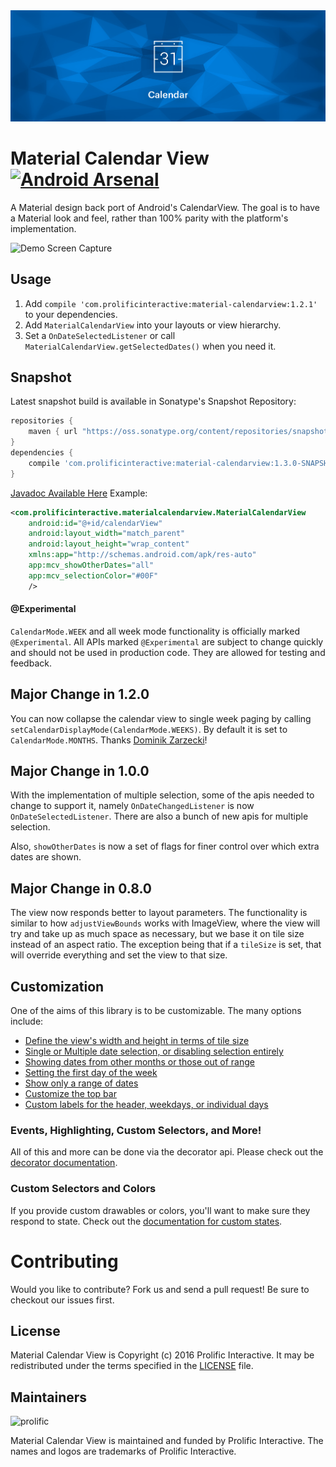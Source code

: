 <img src="/images/hero.png"/>

Material Calendar View [![Android Arsenal](https://img.shields.io/badge/Android%20Arsenal-Material%20Calendar%20View-blue.svg?style=flat)](https://android-arsenal.com/details/1/1531)
======================

A Material design back port of Android's CalendarView. The goal is to have a Material look
and feel, rather than 100% parity with the platform's implementation.

<img src="/images/screencast.gif" alt="Demo Screen Capture" width="300px" />

Usage
-----

1. Add `compile 'com.prolificinteractive:material-calendarview:1.2.1'` to your dependencies.
2. Add `MaterialCalendarView` into your layouts or view hierarchy.
3. Set a `OnDateSelectedListener` or call `MaterialCalendarView.getSelectedDates()` when you need it.

Snapshot
-----
Latest snapshot build is available in Sonatype's Snapshot Repository:


```groovy
repositories {
    maven { url "https://oss.sonatype.org/content/repositories/snapshots/" }
}
dependencies {
    compile 'com.prolificinteractive:material-calendarview:1.3.0-SNAPSHOT'
}
```

[Javadoc Available Here](http://prolificinteractive.github.io/material-calendarview/)
Example:

```xml
<com.prolificinteractive.materialcalendarview.MaterialCalendarView
    android:id="@+id/calendarView"
    android:layout_width="match_parent"
    android:layout_height="wrap_content"
    xmlns:app="http://schemas.android.com/apk/res-auto"
    app:mcv_showOtherDates="all"
    app:mcv_selectionColor="#00F"
    />
```
#### @Experimental
`CalendarMode.WEEK` and all week mode functionality is officially marked `@Experimental`. All APIs
marked `@Experimental` are subject to change quickly and should not be used in production code. They
are allowed for testing and feedback.

Major Change in 1.2.0
---------------------
You can now collapse the calendar view to single week paging by calling
`setCalendarDisplayMode(CalendarMode.WEEKS)`. By default it is set to `CalendarMode.MONTHS`. Thanks
[Dominik Zarzecki](https://github.com/dominikzarzecki)!

Major Change in 1.0.0
---------------------

With the implementation of multiple selection, some of the apis needed to change to support it,
namely `OnDateChangedListener` is now `OnDateSelectedListener`. There are also a bunch of new apis
for multiple selection.

Also, `showOtherDates` is now a set of flags for finer control over which extra dates are shown.

Major Change in 0.8.0
---------------------

The view now responds better to layout parameters.
The functionality is similar to how `adjustViewBounds` works with ImageView,
where the view will try and take up as much space as necessary,
but we base it on tile size instead of an aspect ratio.
The exception being that if a `tileSize` is set,
that will override everything and set the view to that size.

Customization
-------------

One of the aims of this library is to be customizable. The many options include:

* [Define the view's width and height in terms of tile size](docs/CUSTOMIZATION.md#tile-size)
* [Single or Multiple date selection, or disabling selection entirely](docs/CUSTOMIZATION.md#date-selection)
* [Showing dates from other months or those out of range](docs/CUSTOMIZATION.md#showing-other-dates)
* [Setting the first day of the week](docs/CUSTOMIZATION.md#first-day-of-the-week)
* [Show only a range of dates](docs/CUSTOMIZATION.md#date-ranges)
* [Customize the top bar](docs/CUSTOMIZATION.md#topbar-options)
* [Custom labels for the header, weekdays, or individual days](docs/CUSTOMIZATION.md#custom-labels)

### Events, Highlighting, Custom Selectors, and More!

All of this and more can be done via the decorator api. Please check out the [decorator documentation](docs/DECORATORS.md).

### Custom Selectors and Colors

If you provide custom drawables or colors, you'll want to make sure they respond to state.
Check out the [documentation for custom states](docs/CUSTOM_SELECTORS.md).

Contributing
============

Would you like to contribute? Fork us and send a pull request! Be sure to checkout our issues first.

## License

Material Calendar View is Copyright (c) 2016 Prolific Interactive. It may be redistributed under the terms specified in the [LICENSE] file.

[LICENSE]: /LICENSE

## Maintainers

![prolific](https://s3.amazonaws.com/prolificsitestaging/logos/Prolific_Logo_Full_Color.png)

Material Calendar View is maintained and funded by Prolific Interactive. The names and logos are trademarks of Prolific Interactive.
